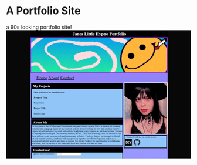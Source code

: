 # A Portfolio Site
 a 90s looking portfolio site!
![screenshot](new%20website/dist/dist/wallpapers/screenshot.PNG)